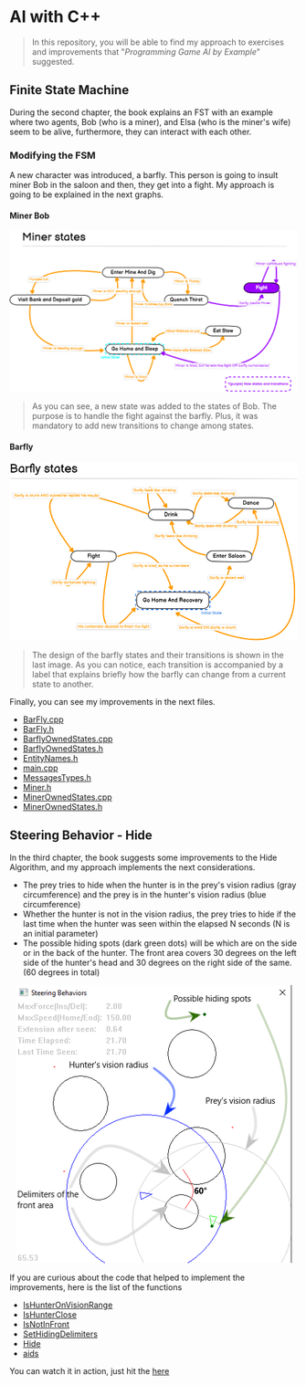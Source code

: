 # AI with C++
> In this repository, you will be able to find my approach to exercises and improvements that "_Programming Game AI by Example_" suggested.


## Finite State Machine
During the second chapter, the book explains an FST with an example where two agents, Bob (who is a miner), and Elsa (who is the miner's wife) seem to be alive, furthermore, they can interact with each other.


### Modifying the FSM
A new character was introduced, a barfly. This person is going to insult miner Bob in the saloon and then, they get into a fight.
My approach is going to be explained in the next graphs.


#### Miner Bob
![minerbobstates](https://github.com/locus0002/c-plus-plus-ai/blob/master/images/miner.png?raw=true)
> As you can see, a new state was added to the states of Bob. The purpose is to handle the fight against the barfly. Plus, it was mandatory to add new transitions to change among states.


#### Barfly
![minerbobstates](https://github.com/locus0002/c-plus-plus-ai/blob/master/images/barfly.png?raw=true)
> The design of the barfly states and their transitions is shown in the last image. As you can notice, each transition is accompanied by a label that explains briefly how the barfly can change from a current state to another.


Finally, you can see my improvements in the next files.
- [BarFly.cpp](WestWorldWithMessaging/BarFly.cpp)
- [BarFly.h](WestWorldWithMessaging/BarFly.h)
- [BarflyOwnedStates.cpp](WestWorldWithMessaging/BarflyOwnedStates.cpp)
- [BarflyOwnedStates.h](WestWorldWithMessaging/BarflyOwnedStates.h)
- [EntityNames.h](WestWorldWithMessaging/EntityNames.h)
- [main.cpp](WestWorldWithMessaging/main.cpp)
- [MessagesTypes.h](WestWorldWithMessaging/MessagesTypes.h)
- [Miner.h](WestWorldWithMessaging/Miner.h)
- [MinerOwnedStates.cpp](WestWorldWithMessaging/MinerOwnedStates.cpp)
- [MinerOwnedStates.h](WestWorldWithMessaging/MinerOwnedStates.h)


## Steering Behavior - Hide

In the third chapter, the book suggests some improvements to the Hide Algorithm, and my approach implements the next considerations.

- The prey tries to hide when the hunter is in the prey's vision radius (gray circumference) and the prey is in the hunter's vision radius (blue circumference)
- Whether the hunter is not in the vision radius, the prey tries to hide if the last time when the hunter was seen within the elapsed N seconds (N is an initial parameter)
- The possible hiding spots (dark green dots) will be which are on the side or in the back of the hunter. The front area covers 30 degrees on the left side of the hunter's head and 30 degrees on the right side of the same. (60 degrees in total)

<p align="center" >
    <img src="https://github.com/locus0002/c-plus-plus-ai/blob/master/images/hide.png?raw=true" />
</p>

If you are curious about the code that helped to implement the improvements, here is the list of the functions
- [IsHunterOnVisionRange](https://github.com/locus0002/c-plus-plus-ai/blob/197d36eba96f371791948daa56f225d7eed3e86a/Buckland_Chapter3-Steering%20Behaviors/SteeringBehaviors.cpp#L1476)
- [IsHunterClose](https://github.com/locus0002/c-plus-plus-ai/blob/197d36eba96f371791948daa56f225d7eed3e86a/Buckland_Chapter3-Steering%20Behaviors/SteeringBehaviors.cpp#L1489)
- [IsNotInFront](https://github.com/locus0002/c-plus-plus-ai/blob/197d36eba96f371791948daa56f225d7eed3e86a/Buckland_Chapter3-Steering%20Behaviors/SteeringBehaviors.cpp#L1504)
- [SetHidingDelimiters](https://github.com/locus0002/c-plus-plus-ai/blob/197d36eba96f371791948daa56f225d7eed3e86a/Buckland_Chapter3-Steering%20Behaviors/SteeringBehaviors.cpp#L1530)
- [Hide](https://github.com/locus0002/c-plus-plus-ai/blob/197d36eba96f371791948daa56f225d7eed3e86a/Buckland_Chapter3-Steering%20Behaviors/SteeringBehaviors.cpp#L1383)
- [aids](https://github.com/locus0002/c-plus-plus-ai/blob/197d36eba96f371791948daa56f225d7eed3e86a/Buckland_Chapter3-Steering%20Behaviors/SteeringBehaviors.cpp#L1973)

You can watch it in action, just hit the [here](https://www.linkedin.com/feed/update/urn%3Ali%3Aactivity%3A6749366532184293376/)